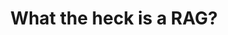 ---
title: What the heck is a RAG?
dateMonthYear: May 2024
description: This talk is all about the fundamentals of Generative AI, RAG, along with a demo on how to use RAG principles to build applications.
type: page
topic: talk
link: "https://www.youtube.com/live/GiR12OpoOnQ?si=1HTDo--3AbnVWRKb&t=1660"
image: "/images/til.png"
---